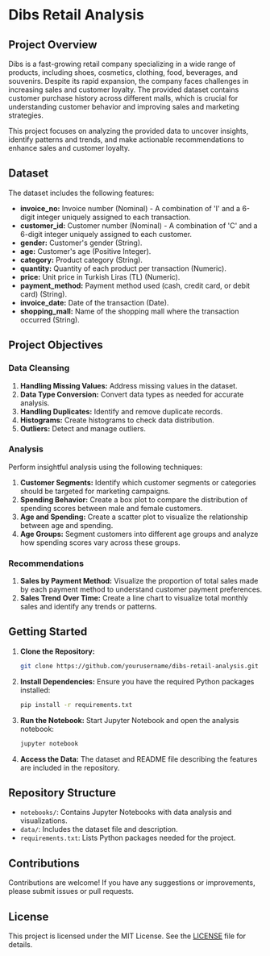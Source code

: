 # Dibs Retail Analysis

## Project Overview

Dibs is a fast-growing retail company specializing in a wide range of products, including shoes, cosmetics, clothing, food, beverages, and souvenirs. Despite its rapid expansion, the company faces challenges in increasing sales and customer loyalty. The provided dataset contains customer purchase history across different malls, which is crucial for understanding customer behavior and improving sales and marketing strategies.

This project focuses on analyzing the provided data to uncover insights, identify patterns and trends, and make actionable recommendations to enhance sales and customer loyalty.

## Dataset

The dataset includes the following features:

- **invoice_no:** Invoice number (Nominal) - A combination of 'I' and a 6-digit integer uniquely assigned to each transaction.
- **customer_id:** Customer number (Nominal) - A combination of 'C' and a 6-digit integer uniquely assigned to each customer.
- **gender:** Customer's gender (String).
- **age:** Customer's age (Positive Integer).
- **category:** Product category (String).
- **quantity:** Quantity of each product per transaction (Numeric).
- **price:** Unit price in Turkish Liras (TL) (Numeric).
- **payment_method:** Payment method used (cash, credit card, or debit card) (String).
- **invoice_date:** Date of the transaction (Date).
- **shopping_mall:** Name of the shopping mall where the transaction occurred (String).

## Project Objectives

### Data Cleansing

1. **Handling Missing Values:** Address missing values in the dataset.
2. **Data Type Conversion:** Convert data types as needed for accurate analysis.
3. **Handling Duplicates:** Identify and remove duplicate records.
4. **Histograms:** Create histograms to check data distribution.
5. **Outliers:** Detect and manage outliers.

### Analysis

Perform insightful analysis using the following techniques:

1. **Customer Segments:** Identify which customer segments or categories should be targeted for marketing campaigns.
2. **Spending Behavior:** Create a box plot to compare the distribution of spending scores between male and female customers.
3. **Age and Spending:** Create a scatter plot to visualize the relationship between age and spending.
4. **Age Groups:** Segment customers into different age groups and analyze how spending scores vary across these groups.

### Recommendations

1. **Sales by Payment Method:** Visualize the proportion of total sales made by each payment method to understand customer payment preferences.
2. **Sales Trend Over Time:** Create a line chart to visualize total monthly sales and identify any trends or patterns.

## Getting Started

1. **Clone the Repository:**
   ```bash
   git clone https://github.com/yourusername/dibs-retail-analysis.git
   ```

2. **Install Dependencies:**
   Ensure you have the required Python packages installed:
   ```bash
   pip install -r requirements.txt
   ```

3. **Run the Notebook:**
   Start Jupyter Notebook and open the analysis notebook:
   ```bash
   jupyter notebook
   ```

4. **Access the Data:**
   The dataset and README file describing the features are included in the repository.

## Repository Structure

- `notebooks/`: Contains Jupyter Notebooks with data analysis and visualizations.
- `data/`: Includes the dataset file and description.
- `requirements.txt`: Lists Python packages needed for the project.

## Contributions

Contributions are welcome! If you have any suggestions or improvements, please submit issues or pull requests.

## License

This project is licensed under the MIT License. See the [LICENSE](LICENSE) file for details.
